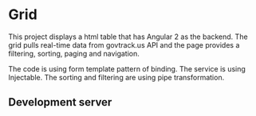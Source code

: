# Grid

This project displays a html table that has Angular 2 as the backend.  The grid pulls real-time data from govtrack.us API and the page provides a filtering, sorting, paging and navigation.  

The code is using form template pattern of binding.  The service is using Injectable.  The sorting and filtering are using pipe transformation.


## Development server

